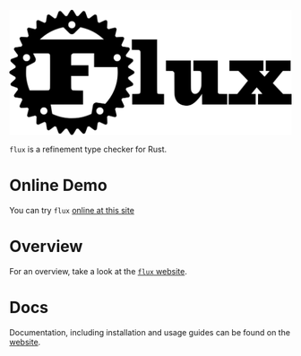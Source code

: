 <img
    src="assets/logo-wide.svg"
    alt="flux logo" class="flux-logo">

`flux` is a refinement type checker for Rust.

# Online Demo

You can try `flux` [online at this site](https://flux.programming.systems)

# Overview

For an overview, take a look at the [`flux` website](https://flux-rs.github.io).

# Docs

Documentation, including installation and usage guides can be found on the
[website](https://flux-rs.github.io/flux).